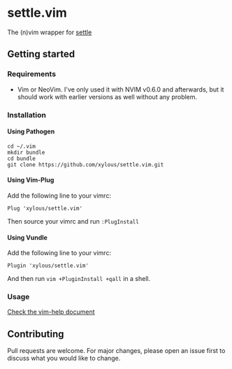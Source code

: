 # settle.vim

The (n)vim wrapper for [settle](https://github.com/xylous/settle)

## Getting started

### Requirements

- Vim or NeoVim. I've only used it with NVIM v0.6.0 and afterwards, but it
    should work with earlier versions as well without any problem.

### Installation

#### Using Pathogen

```
cd ~/.vim
mkdir bundle
cd bundle
git clone https://github.com/xylous/settle.vim.git
```

#### Using Vim-Plug

Add the following line to your vimrc:

```
Plug 'xylous/settle.vim'
```

Then source your vimrc and run `:PlugInstall`

#### Using Vundle

Add the following line to your vimrc:

```
Plugin 'xylous/settle.vim'
```

And then run `vim +PluginInstall +qall` in a shell.

### Usage

[Check the vim-help document](./doc/settle.vim.txt)

## Contributing

Pull requests are welcome. For major changes, please open an issue first to
discuss what you would like to change.
